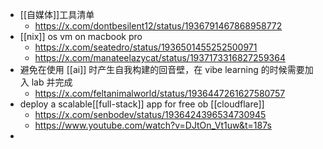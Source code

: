 - [[自媒体]]工具清单
	- https://x.com/dontbesilent12/status/1936791467868958772
- [[nix]] os vm on macbook pro
	- https://x.com/seatedro/status/1936501455252500971
	- https://x.com/manateelazycat/status/1937173316827259364
- 避免在使用 [[ai]] 时产生自我构建的回音壁，在 vibe learning 的时候需要加入 lab 并完成
	- https://x.com/feltanimalworld/status/1936447261627580757
- deploy a scalable[[full-stack]] app for free ob [[cloudflare]]
	- https://x.com/senbodev/status/1936424396534730945
	- https://www.youtube.com/watch?v=DJtOn_Vt1uw&t=187s
-